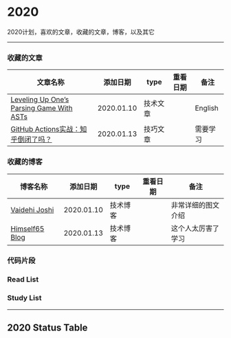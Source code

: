 # 2020
2020计划，喜欢的文章，收藏的文章，博客，以及其它

---
### 收藏的文章
| 文章名称 | 添加日期 | type | 重看日期 | 备注 |
| ------- | ------- | ------- | ------- | -------|
| [Leveling Up One’s Parsing Game With ASTs](https://medium.com/basecs/leveling-up-ones-parsing-game-with-asts-d7a6fc2400ff) | 2020.01.10 | 技术文章 | | English |
| [GitHub Actions实战：知乎倒闭了吗？](https://www.himself65.com/shitty-zhihu/)| 2020.01.13 | 技巧文章 | | 需要学习 |
### 收藏的博客
| 博客名称 | 添加日期 | type | 重看日期 | 备注 |
| ------- | ------- | ------- | ------- | -------|
| [Vaidehi Joshi](https://medium.com/@vaidehijoshi) | 2020.01.10 | 技术博客 | | 非常详细的图文介绍 |
| [Himself65 Blog](https://www.himself65.com/) | 2020.01.13 | 技术博客 | | 这个人太厉害了学习 |

### 代码片段

### Read List

### Study List
---
## 2020 Status Table
